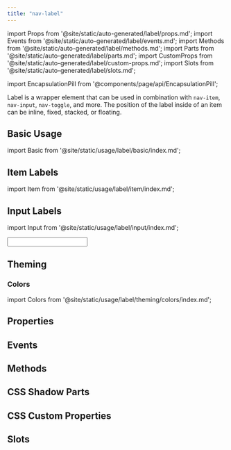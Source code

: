 ```yaml
---
title: "nav-label"
---
```

import Props from '@site/static/auto-generated/label/props.md';
import Events from '@site/static/auto-generated/label/events.md';
import Methods from '@site/static/auto-generated/label/methods.md';
import Parts from '@site/static/auto-generated/label/parts.md';
import CustomProps from '@site/static/auto-generated/label/custom-props.md';
import Slots from '@site/static/auto-generated/label/slots.md';

<head>
  <title>Item Label Color and Properties for Applications | nav-label</title>
  <meta name="description" content="Label is a wrapper element that can be used in combination with other Navify components. Easily design item label colors and other properties with nav-label." />
</head>

import EncapsulationPill from '@components/page/api/EncapsulationPill';

<EncapsulationPill type="scoped" />

Label is a wrapper element that can be used in combination with `nav-item`, `nav-input`, `nav-toggle`, and more. The position of the label inside of an item can be inline, fixed, stacked, or floating.


## Basic Usage

import Basic from '@site/static/usage/label/basic/index.md';

<Basic />

## Item Labels

import Item from '@site/static/usage/label/item/index.md';

<Item />

## Input Labels

import Input from '@site/static/usage/label/input/index.md';

<Input />

## Theming

### Colors

import Colors from '@site/static/usage/label/theming/colors/index.md';

<Colors />


## Properties
<Props />

## Events
<Events />

## Methods
<Methods />

## CSS Shadow Parts
<Parts />

## CSS Custom Properties
<CustomProps />

## Slots
<Slots />
